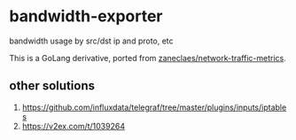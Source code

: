 # bandwidth-exporter
bandwidth usage by src/dst ip and proto, etc

This is a GoLang derivative, ported from [zaneclaes/network-traffic-metrics](https://github.com/zaneclaes/network-traffic-metrics).

## other solutions
1. https://github.com/influxdata/telegraf/tree/master/plugins/inputs/iptables
2. https://v2ex.com/t/1039264
